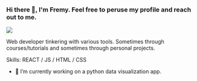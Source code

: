 ### Hi there 👋, I'm Fremy. Feel free to peruse my profile and reach out to me.
![](https://arturssmirnovs.github.io/github-profile-readme-generator/images/banner.png)

Web developer tinkering with various tools. Sometimes through courses/tutorials and sometimes through personal projects.

Skills: REACT / JS / HTML / CSS

- 🔭 I’m currently working on a python data visualization app. 
